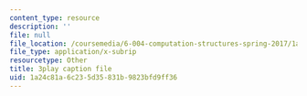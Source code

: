 ```yaml
---
content_type: resource
description: ''
file: null
file_location: /coursemedia/6-004-computation-structures-spring-2017/1a24c81a6c235d35831b9823bfd9ff36_Y_PNOmL_yqY.vtt
file_type: application/x-subrip
resourcetype: Other
title: 3play caption file
uid: 1a24c81a-6c23-5d35-831b-9823bfd9ff36
---
```

